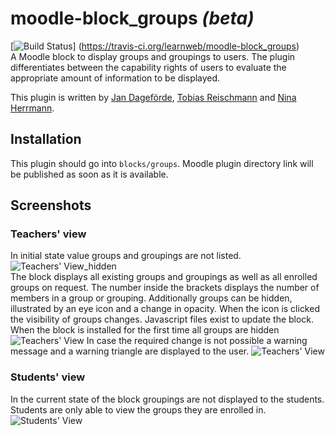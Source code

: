 # moodle-block_groups *(beta)*
[![Build Status](https://travis-ci.org/learnweb/moodle-block_groups.svg?branch=master)]
(https://travis-ci.org/learnweb/moodle-block_groups)</br>
A Moodle block to display groups and groupings to users. The plugin differentiates between the capability rights of users
to evaluate the appropriate amount of information to be displayed.

This plugin is written by [Jan Dageförde](https://github.com/Dagefoerde), [Tobias Reischmann](https://github.com/tobiasreischmann) and [Nina Herrmann](https://github.com/NinaHerrmann).



## Installation
This plugin should go into `blocks/groups`. Moodle plugin directory link will be published as soon as it is available.

## Screenshots

### Teachers' view
In initial state value groups and groupings are not listed.</br>
![Teachers' View_hidden](https://cloud.githubusercontent.com/assets/18289780/14320600/fa2933aa-fc15-11e5-9e91-5129e7f37f4f.png)</br>
The block displays all existing groups and groupings as well as all enrolled groups on request.
The number inside the brackets displays the number of members in a group or grouping.
Additionally groups can be hidden, illustrated by an eye icon and a change in opacity.
When the icon is clicked the visibility of groups changes. Javascript files exist to update the block.
When the block is installed for the first time all groups are hidden</br>
![Teachers' View](https://cloud.githubusercontent.com/assets/18289780/15298723/0871071c-1ba1-11e6-8fc9-2b0b1d58aaaf.png)
In case the required change is not possible a warning message and a warning triangle are displayed to the user.
![Teachers' View](https://cloud.githubusercontent.com/assets/18289780/15849889/21be9d4c-2c95-11e6-967b-8daac7140892.png)

### Students' view
In the current state of the block groupings are not displayed to the students.</br>
Students are only able to view the groups they are enrolled in.</br>
![Students' View](https://cloud.githubusercontent.com/assets/18289780/14318694/6bcaae1a-fc0e-11e5-822b-75e5b45316d5.png)



